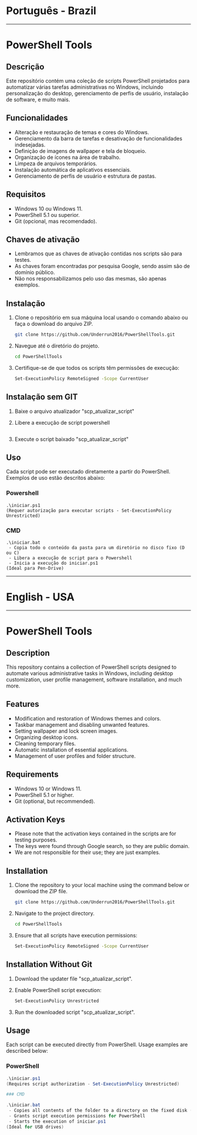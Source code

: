 # Português - Brazil
---
# PowerShell Tools

## Descrição

Este repositório contém uma coleção de scripts PowerShell projetados para automatizar várias tarefas administrativas no Windows, incluindo personalização do desktop, gerenciamento de perfis de usuário, instalação de software, e muito mais.

## Funcionalidades

- Alteração e restauração de temas e cores do Windows.
- Gerenciamento da barra de tarefas e desativação de funcionalidades indesejadas.
- Definição de imagens de wallpaper e tela de bloqueio.
- Organização de ícones na área de trabalho.
- Limpeza de arquivos temporários.
- Instalação automática de aplicativos essenciais.
- Gerenciamento de perfis de usuário e estrutura de pastas.

## Requisitos

- Windows 10 ou Windows 11.
- PowerShell 5.1 ou superior.
- Git (opcional, mas recomendado).


## Chaves de ativação

- Lembramos que as chaves de ativação contidas nos scripts são para testes.
- As chaves foram encontradas por pesquisa Google, sendo assim são de domínio público.
- Não nos responsabilizamos pelo uso das mesmas, são apenas exemplos.

## Instalação

1. Clone o repositório em sua máquina local usando o comando abaixo ou faça o download do arquivo ZIP.

    ```bash
    git clone https://github.com/Underrun2016/PowerShellTools.git
    ```

2. Navegue até o diretório do projeto.

    ```bash
    cd PowerShellTools
    ```

3. Certifique-se de que todos os scripts têm permissões de execução:

    ```bash
    Set-ExecutionPolicy RemoteSigned -Scope CurrentUser
    ```

## Instalação sem GIT

1. Baixe o arquivo atualizador "scp_atualizar_script"
2. Libere a execução de script powershell

    ```	Set-ExecutionPolicy Unrestricted
    ```
2. Execute o script baixado "scp_atualizar_script"


## Uso

Cada script pode ser executado diretamente a partir do PowerShell. Exemplos de uso estão descritos abaixo:

### Powershell

```
.\iniciar.ps1
(Requer autorização para executar scripts - Set-ExecutionPolicy Unrestricted)
````
### CMD
```
.\iniciar.bat
 - Copia todo o conteúdo da pasta para um diretório no disco fixo (D ou C)
 - Libera a execução de script para o Powershell
 - Inicia a execução do iniciar.ps1
(Ideal para Pen-Drive)
````
---
# English - USA
---
# PowerShell Tools

## Description

This repository contains a collection of PowerShell scripts designed to automate various administrative tasks in Windows, including desktop customization, user profile management, software installation, and much more.

## Features

- Modification and restoration of Windows themes and colors.
- Taskbar management and disabling unwanted features.
- Setting wallpaper and lock screen images.
- Organizing desktop icons.
- Cleaning temporary files.
- Automatic installation of essential applications.
- Management of user profiles and folder structure.

## Requirements

- Windows 10 or Windows 11.
- PowerShell 5.1 or higher.
- Git (optional, but recommended).

## Activation Keys

- Please note that the activation keys contained in the scripts are for testing purposes.
- The keys were found through Google search, so they are public domain.
- We are not responsible for their use; they are just examples.

## Installation

1. Clone the repository to your local machine using the command below or download the ZIP file.

    ```bash
    git clone https://github.com/Underrun2016/PowerShellTools.git
    ```

2. Navigate to the project directory.

    ```bash
    cd PowerShellTools
    ```

3. Ensure that all scripts have execution permissions:

    ```bash
    Set-ExecutionPolicy RemoteSigned -Scope CurrentUser
    ```

## Installation Without Git

1. Download the updater file "scp_atualizar_script".
2. Enable PowerShell script execution:

    ```bash
    Set-ExecutionPolicy Unrestricted
    ```
3. Run the downloaded script "scp_atualizar_script".

## Usage

Each script can be executed directly from PowerShell. Usage examples are described below:

### PowerShell

```powershell
.\iniciar.ps1
(Requires script authorization - Set-ExecutionPolicy Unrestricted)

### CMD

.\iniciar.bat
 - Copies all contents of the folder to a directory on the fixed disk (D or C)
 - Grants script execution permissions for PowerShell
 - Starts the execution of iniciar.ps1
(Ideal for USB drives)
